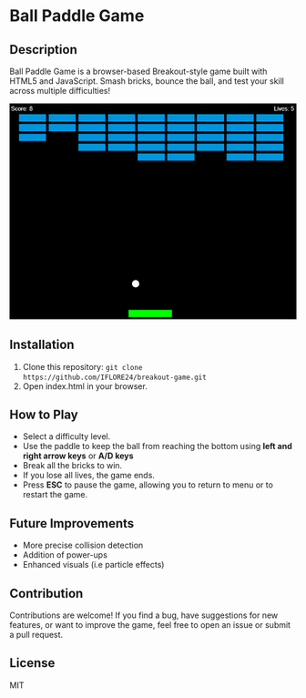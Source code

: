 # Ball Paddle Game

## Description
Ball Paddle Game is a browser-based Breakout-style game built with HTML5 and JavaScript. Smash bricks, bounce the ball, and test your skill across multiple difficulties!

![Gameplay](Assets/gameplay.png)

## Installation
1. Clone this repository: ```git clone https://github.com/IFLORE24/breakout-game.git```
2. Open index.html in your browser.

## How to Play
* Select a difficulty level.
* Use the paddle to keep the ball from reaching the bottom using **left and right arrow keys** or **A/D keys**
* Break all the bricks to win.
* If you lose all lives, the game ends.
* Press **ESC** to pause the game, allowing you to return to menu or to restart the game.

## Future Improvements
* More precise collision detection
* Addition of power-ups
* Enhanced visuals (i.e particle effects)

## Contribution
Contributions are welcome! If you find a bug, have suggestions for new features, or want to improve the game, feel free to open an issue or submit a pull request.

## License
MIT